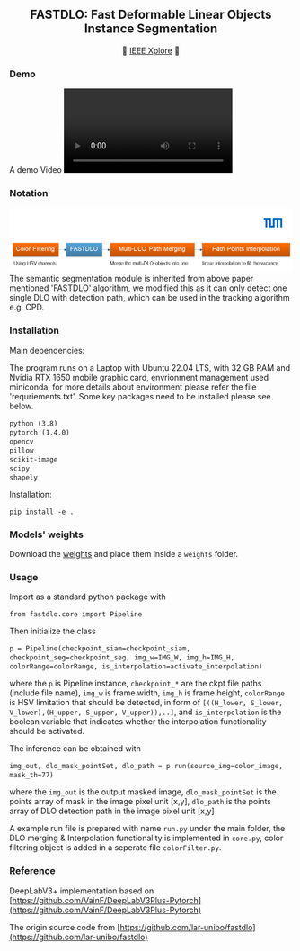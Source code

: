 
<div align="center">
<h2> FASTDLO: Fast Deformable Linear Objects Instance Segmentation </h2>

 :page_with_curl:  [IEEE Xplore](https://ieeexplore.ieee.org/document/9830852)  :page_with_curl:	
</div>

### Demo
A demo Video
<video id="video">
      <source id="mp4" src="detection_example" type="video/mp4">
</videos>

### Notation 
<div align="center">
<img src='shema.png'>
</div>
The semantic segmentation module is inherited from above paper mentioned 'FASTDLO' algorithm, we modified this as it can only detect one single DLO with detection path, which can be used in the tracking algorithm e.g. CPD.

### Installation

Main dependencies:

The program runs on a Laptop with Ubuntu 22.04 LTS, with 32 GB RAM and Nvidia RTX 1650 mobile graphic card, envrionment management used miniconda, for more details about environment please refer the file 'requriements.txt'. Some key packages need to be installed please see below.
```
python (3.8)
pytorch (1.4.0)
opencv 
pillow 
scikit-image 
scipy 
shapely 
```

Installation:
```
pip install -e .
```

### Models' weights

Download the [weights](https://drive.google.com/file/d/1OVcro53E_8oJxRPHqGy619rBNoCD3rzT/view?usp=sharing) and place them inside a ```weights``` folder.


### Usage

Import as a standard python package with 
```
from fastdlo.core import Pipeline
```

Then initialize the class 
``` 
p = Pipeline(checkpoint_siam=checkpoint_siam, checkpoint_seg=checkpoint_seg, img_w=IMG_W, img_h=IMG_H, colorRange=colorRange, is_interpolation=activate_interpolation)
```
where the ```p``` is Pipeline instance, ```checkpoint_*``` are the ckpt file paths (include file name), ```img_w``` is frame width, ```img_h``` is frame height, ```colorRange``` is HSV limitation that should be detected, in form of ```[((H_lower, S_lower, V_lower),(H_upper, S_upper, V_upper)),..]```, and ```is_interpolation``` is the boolean variable that indicates whether the interpolation functionality should be activated.

The inference can be obtained with 
```
img_out, dlo_mask_pointSet, dlo_path = p.run(source_img=color_image, mask_th=77)
```
where the ```img_out``` is the output masked image, ```dlo_mask_pointSet``` is the points array of mask in the image pixel unit [x,y], ```dlo_path``` is the points array of DLO detection path in the image pixel unit [x,y]

A example run file is prepared with name ```run.py``` under the main folder, the DLO merging & Interpolation functionality is implemented in ```core.py```, color filtering object is added in a seperate file ```colorFilter.py```.

### Reference
DeepLabV3+ implementation based on [https://github.com/VainF/DeepLabV3Plus-Pytorch](https://github.com/VainF/DeepLabV3Plus-Pytorch)

The origin source code from [https://github.com/lar-unibo/fastdlo](https://github.com/lar-unibo/fastdlo)

